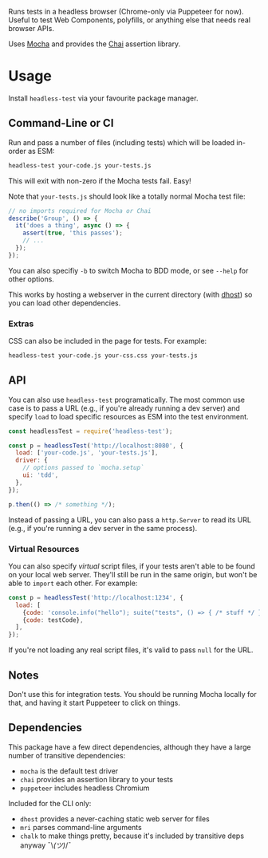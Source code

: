 Runs tests in a headless browser (Chrome-only via Puppeteer for now).
Useful to test Web Components, polyfills, or anything else that needs real browser APIs.

Uses [Mocha](https://npmjs.com/package/mocha) and provides the [Chai](https://npmjs.com/package/chai) assertion library.

# Usage

Install `headless-test` via your favourite package manager.

## Command-Line or CI

Run and pass a number of files (including tests) which will be loaded in-order as ESM:

```bash
headless-test your-code.js your-tests.js
```

This will exit with non-zero if the Mocha tests fail.
Easy!

Note that `your-tests.js` should look like a totally normal Mocha test file:

```js
// no imports required for Mocha or Chai
describe('Group', () => {
  it('does a thing', async () => {
    assert(true, 'this passes');
    // ...
  });
});
```

You can also specifiy `-b` to switch Mocha to BDD mode, or see `--help` for other options.

This works by hosting a webserver in the current directory (with [dhost](https://npmjs.com/package/dhost)) so you can load other dependencies.

### Extras

CSS can also be included in the page for tests.
For example:

```bash
headless-test your-code.js your-css.css your-tests.js
```

## API

You can also use `headless-test` programatically.
The most common use case is to pass a URL (e.g., if you're already running a dev server) and specify `load` to load specific resources as ESM into the test environment.

```js
const headlessTest = require('headless-test');

const p = headlessTest('http://localhost:8080', {
  load: ['your-code.js', 'your-tests.js'],
  driver: {
    // options passed to `mocha.setup`
    ui: 'tdd',
  },
});

p.then(() => /* something */);
```

Instead of passing a URL, you can also pass a `http.Server` to read its URL (e.g., if you're running a dev server in the same process).

### Virtual Resources

You can also specify _virtual_ script files, if your tests aren't able to be found on your local web server.
They'll still be run in the same origin, but won't be able to `import` each other.
For example:

```js
const p = headlessTest('http://localhost:1234', {
  load: [
    {code: 'console.info("hello"); suite("tests", () => { /* stuff */ });'},
    {code: testCode},
  ],
});
```

If you're not loading any real script files, it's valid to pass `null` for the URL.

## Notes

Don't use this for integration tests.
You should be running Mocha locally for that, and having it start Puppeteer to click on things.

## Dependencies

This package have a few direct dependencies, although they have a large number of transitive dependencies:

* `mocha` is the default test driver
* `chai` provides an assertion library to your tests
* `puppeteer` includes headless Chromium

Included for the CLI only:

* `dhost` provides a never-caching static web server for files
* `mri` parses command-line arguments
* `chalk` to make things pretty, because it's included by transitive deps anyway ¯‍\‍_‍(‍ツ‍)‍_‍/‍¯
